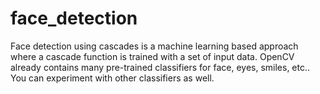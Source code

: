 # face_detection
Face detection using  cascades is a machine learning based approach where a cascade function is trained with a set of input data. OpenCV already contains many pre-trained classifiers for face, eyes, smiles, etc.. You can experiment with other classifiers as well.
